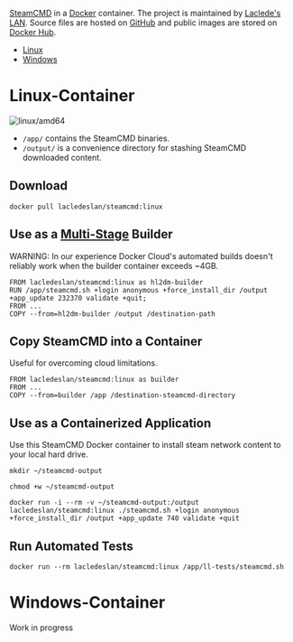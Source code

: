 [SteamCMD](https://developer.valvesoftware.com/wiki/SteamCMD) in a [Docker](https://www.docker.com/what-docker) container. The project is maintained by [Laclede's LAN](https://lacledeslan.com). Source files are hosted on [GitHub](https://github.com/LacledesLAN/SteamCMD) and public images are stored on [Docker Hub](https://hub.docker.com/r/lacledeslan/steamcmd/).

- [Linux](#linux-container)
- [Windows](#windows-container)

# Linux-Container

![linux/amd64](https://github.com/LacledesLAN/SteamCMD/workflows/linux/amd64/badge.svg?branch=master)

- `/app/` contains the SteamCMD binaries.
- `/output/` is a convenience directory for stashing SteamCMD downloaded content.

## Download

```shell
docker pull lacledeslan/steamcmd:linux
```

## Use as a [Multi-Stage](https://docs.docker.com/engine/userguide/eng-image/multistage-build/) Builder

WARNING: In our experience Docker Cloud's automated builds doesn't reliably work when the builder container exceeds ~4GB.

```(shell)
FROM lacledeslan/steamcmd:linux as hl2dm-builder
RUN /app/steamcmd.sh +login anonymous +force_install_dir /output +app_update 232370 validate +quit;
FROM ...
COPY --from=hl2dm-builder /output /destination-path
```

## Copy SteamCMD into a Container

Useful for overcoming cloud limitations.

```shell
FROM lacledeslan/steamcmd:linux as builder
FROM ...
COPY --from=builder /app /destination-steamcmd-directory
```

## Use as a Containerized Application

Use this SteamCMD Docker container to install steam network content to your local hard drive.

```shell
mkdir ~/steamcmd-output

chmod +w ~/steamcmd-output

docker run -i --rm -v ~/steamcmd-output:/output lacledeslan/steamcmd:linux ./steamcmd.sh +login anonymous +force_install_dir /output +app_update 740 validate +quit
```

## Run Automated Tests

```shell
docker run --rm lacledeslan/steamcmd:linux /app/ll-tests/steamcmd.sh
```

# Windows-Container

Work in progress
